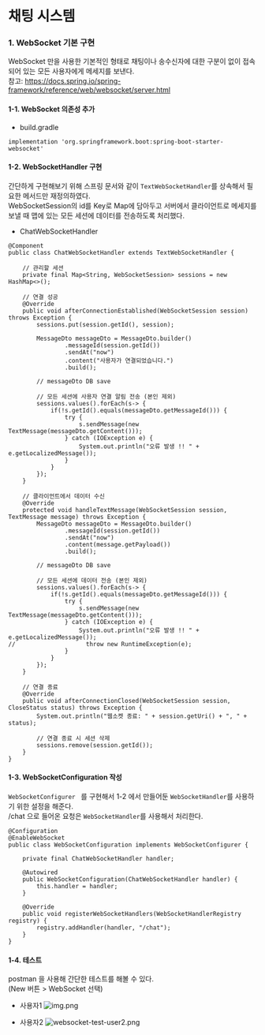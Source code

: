 # 채팅 시스템

   
### 1. WebSocket 기본 구현
WebSocket 만을 사용한 기본적인 형태로 채팅이나 송수신자에 대한 구분이 없이 접속되어 있는 모든 사용자에게 메세지를 보낸다.   
참고: https://docs.spring.io/spring-framework/reference/web/websocket/server.html

#### 1-1. WebSocket 의존성 추가   
- build.gradle
```
implementation 'org.springframework.boot:spring-boot-starter-websocket'
```   

#### 1-2. WebSocketHandler 구현   
간단하게 구현해보기 위해 스프링 문서와 같이 ```TextWebSocketHandler```를 상속해서 필요한 메서드만 재정의하였다.   
WebSocketSession의 id를 Key로 Map에 담아두고 서버에서 클라이언트로 메세지를 보낼 때 맵에 있는 모든 세션에 데이터를 전송하도록 처리했다. 

- ChatWebSocketHandler
```
@Component
public class ChatWebSocketHandler extends TextWebSocketHandler {

    // 관리할 세션
    private final Map<String, WebSocketSession> sessions = new HashMap<>();

    // 연결 성공
    @Override
    public void afterConnectionEstablished(WebSocketSession session) throws Exception {
        sessions.put(session.getId(), session);

        MessageDto messageDto = MessageDto.builder()
                .messageId(session.getId())
                .sendAt("now")
                .content("사용자가 연결되었습니다.")
                .build();

        // messageDto DB save

        // 모든 세션에 사용자 연결 알림 전송 (본인 제외)
        sessions.values().forEach(s-> {
            if(!s.getId().equals(messageDto.getMessageId())) {
                try {
                    s.sendMessage(new TextMessage(messageDto.getContent()));
                } catch (IOException e) {
                    System.out.println("오류 발생 !! " + e.getLocalizedMessage());
                }
            }
        });
    }

    // 클라이언트에서 데이터 수신
    @Override
    protected void handleTextMessage(WebSocketSession session, TextMessage message) throws Exception {
        MessageDto messageDto = MessageDto.builder()
                .messageId(session.getId())
                .sendAt("now")
                .content(message.getPayload())
                .build();

        // messageDto DB save

        // 모든 세션에 데이터 전송 (본인 제외)
        sessions.values().forEach(s-> {
            if(!s.getId().equals(messageDto.getMessageId())) {
                try {
                    s.sendMessage(new TextMessage(messageDto.getContent()));
                } catch (IOException e) {
                    System.out.println("오류 발생 !! " + e.getLocalizedMessage());
//                    throw new RuntimeException(e);
                }
            }
        });
    }

    // 연결 종료
    @Override
    public void afterConnectionClosed(WebSocketSession session, CloseStatus status) throws Exception {
        System.out.println("웹소켓 종료: " + session.getUri() + ", " + status);

        // 연결 종료 시 세션 삭제
        sessions.remove(session.getId());
    }
}
```

#### 1-3. WebSocketConfiguration 작성   
```WebSocketConfigurer ``` 를 구현해서 1-2 에서 만들어둔 ```WebSocketHandler```를 사용하기 위한 설정을 해준다.  
/chat 으로 들어온 요청은 ```WebSocketHandler```를 사용해서 처리한다.

```
@Configuration
@EnableWebSocket
public class WebSocketConfiguration implements WebSocketConfigurer {

    private final ChatWebSocketHandler handler;

    @Autowired
    public WebSocketConfiguration(ChatWebSocketHandler handler) {
        this.handler = handler;
    }

    @Override
    public void registerWebSocketHandlers(WebSocketHandlerRegistry registry) {
        registry.addHandler(handler, "/chat");
    }
}
```
   
#### 1-4. 테스트
postman 을 사용해 간단한 테스트를 해볼 수 있다.   
(New 버튼 > WebSocket 선택)
- 사용자1
![img.png](../../../../../resources/document/chat/websocket-test-user1.png)

- 사용자2
![websocket-test-user2.png](..%2F..%2F..%2F..%2F..%2Fresources%2Fdocument%2Fchat%2Fwebsocket-test-user2.png)
